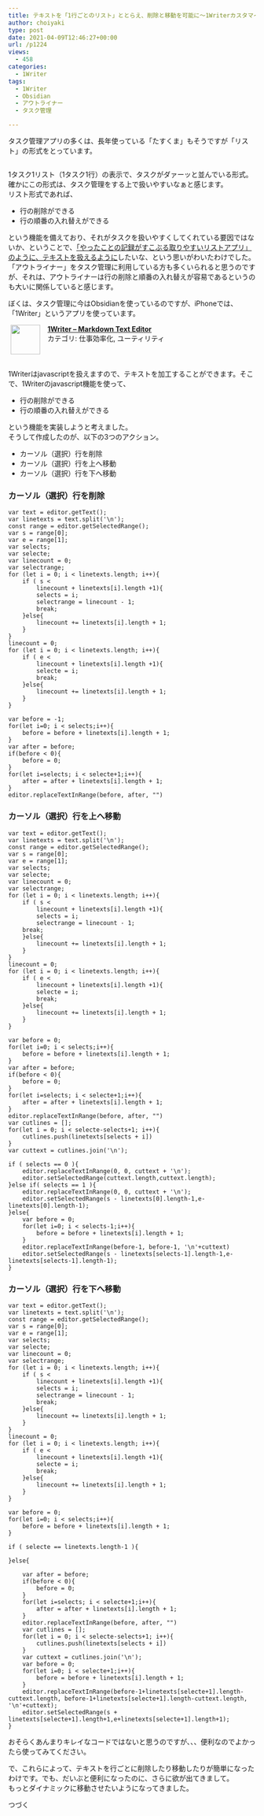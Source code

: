 ```yaml
---
title: テキストを「1行ごとのリスト」ととらえ、削除と移動を可能に〜1Writerカスタマイズ①〜
author: choiyaki
type: post
date: 2021-04-09T12:46:27+00:00
url: /p1224
views:
  - 458
categories:
  - 1Writer
tags:
  - 1Writer
  - Obsidian
  - アウトライナー
  - タスク管理

---
```

タスク管理アプリの多くは、長年使っている「たすくま」もそうですが「リスト」の形式をとっています。

<img src="https://i0.wp.com/i.gyazo.com/f7787880be2a50ecb18d789d20d2ed0a.jpg?w=660&#038;ssl=1" alt="" data-recalc-dims="1" /> 

1タスク1リスト（1タスク1行）の表示で、タスクがダァーッと並んでいる形式。  
確かにこの形式は、タスク管理をする上で扱いやすいなぁと感じます。  
リスト形式であれば、

  * 行の削除ができる
  * 行の順番の入れ替えができる

という機能を備えており、それがタスクを扱いやすくしてくれている要因ではないか、ということで、[「やったことの記録がすこぶる取りやすいリストアプリ」のように、テキストを扱えるように][1]したいな、という思いがわいたわけでした。  
「アウトライナー」をタスク管理に利用している方も多くいられると思うのですが、それは、アウトライナーは行の削除と順番の入れ替えが容易であるというのも大いに関係していると感じます。

ぼくは、タスク管理に今はObsidianを使っているのですが、iPhoneでは、「1Writer」というアプリを使っています。

<span class="appIcon"><img class="appIconImg" height="60" src="https://i1.wp.com/is3-ssl.mzstatic.com/image/thumb/Purple124/v4/bc/22/49/bc2249ed-d47b-d9c2-6c49-c554d4c9fc0c/source/60x60bb.jpg?fit=660%2C60&#038;ssl=1" style="float:left;margin: 0px 15px 15px 5px;" data-recalc-dims="1" /></span><span class="appName"><strong><a href="https://apps.apple.com/jp/app/1writer-markdown-text-editor/id680469088?uo=4" target="itunes_store" rel="noopener">1Writer &#8211; Markdown Text Editor</a></strong></span>  
<span class="appCategory">カテゴリ: 仕事効率化, ユーティリティ</span>  
<span class="badgeS" style="display:inline-block; margin:6px"><a href="https://apps.apple.com/jp/app/1writer-markdown-text-editor/id680469088?uo=4" target="itunes_store" style="display:inline-block;overflow:hidden;background:url(http://linkmaker.itunes.apple.com/htmlResources/assets//images/web/linkmaker/badge_appstore-sm.png) no-repeat;width:61px;height:15px;" rel="noopener"></a></span><br style="clear:both;" />

1Writerはjavascriptを扱えますので、テキストを加工することができます。そこで、1Writerのjavascript機能を使って、

  * 行の削除ができる
  * 行の順番の入れ替えができる

という機能を実装しようと考えました。  
そうして作成したのが、以下の3つのアクション。

  * カーソル（選択）行を削除
  * カーソル（選択）行を上へ移動
  * カーソル（選択）行を下へ移動

### カーソル（選択）行を削除

    var text = editor.getText();
    var linetexts = text.split('\n');
    const range = editor.getSelectedRange();
    var s = range[0];
    var e = range[1];
    var selects;
    var selecte;
    var linecount = 0;
    var selectrange;
    for (let i = 0; i < linetexts.length; i++){
        if ( s <
            linecount + linetexts[i].length +1){
            selects = i;
            selectrange = linecount - 1;
            break;
        }else{
            linecount += linetexts[i].length + 1;
        }
    }
    linecount = 0;
    for (let i = 0; i < linetexts.length; i++){
        if ( e <
            linecount + linetexts[i].length +1){
            selecte = i;
            break;
        }else{
            linecount += linetexts[i].length + 1;
        }
    }
    
    var before = -1;
    for(let i=0; i < selects;i++){
        before = before + linetexts[i].length + 1;
    }
    var after = before;
    if(before < 0){
        before = 0;
    }
    for(let i=selects; i < selecte+1;i++){
        after = after + linetexts[i].length + 1;
    }
    editor.replaceTextInRange(before, after, "")
    

### カーソル（選択）行を上へ移動

    var text = editor.getText();
    var linetexts = text.split('\n');
    const range = editor.getSelectedRange();
    var s = range[0];
    var e = range[1];
    var selects;
    var selecte;
    var linecount = 0;
    var selectrange;
    for (let i = 0; i < linetexts.length; i++){
        if ( s <
            linecount + linetexts[i].length +1){
            selects = i;
            selectrange = linecount - 1;
        break;
        }else{
            linecount += linetexts[i].length + 1;
        }
    }
    linecount = 0;
    for (let i = 0; i < linetexts.length; i++){
        if ( e <
            linecount + linetexts[i].length +1){
            selecte = i;
            break;
        }else{
            linecount += linetexts[i].length + 1;
        }
    }
    
    var before = 0;
    for(let i=0; i < selects;i++){
        before = before + linetexts[i].length + 1;
    }
    var after = before;
    if(before < 0){
        before = 0;
    }
    for(let i=selects; i < selecte+1;i++){
        after = after + linetexts[i].length + 1;
    }
    editor.replaceTextInRange(before, after, "")
    var cutlines = [];
    for(let i = 0; i < selecte-selects+1; i++){
        cutlines.push(linetexts[selects + i])
    }
    var cuttext = cutlines.join('\n');
    
    if ( selects == 0 ){
        editor.replaceTextInRange(0, 0, cuttext + '\n');
        editor.setSelectedRange(cuttext.length,cuttext.length);
    }else if( selects == 1 ){
        editor.replaceTextInRange(0, 0, cuttext + '\n');
        editor.setSelectedRange(s - linetexts[0].length-1,e-linetexts[0].length-1);
    }else{
        var before = 0;
        for(let i=0; i < selects-1;i++){
            before = before + linetexts[i].length + 1;
        }
        editor.replaceTextInRange(before-1, before-1, '\n'+cuttext)
        editor.setSelectedRange(s - linetexts[selects-1].length-1,e-linetexts[selects-1].length-1);
    }
    

### カーソル（選択）行を下へ移動

    var text = editor.getText();
    var linetexts = text.split('\n');
    const range = editor.getSelectedRange();
    var s = range[0];
    var e = range[1];
    var selects;
    var selecte;
    var linecount = 0;
    var selectrange;
    for (let i = 0; i < linetexts.length; i++){
        if ( s <
            linecount + linetexts[i].length +1){
            selects = i;
            selectrange = linecount - 1;
            break;
        }else{
            linecount += linetexts[i].length + 1;
        }
    }
    linecount = 0;
    for (let i = 0; i < linetexts.length; i++){
        if ( e <
            linecount + linetexts[i].length +1){
            selecte = i;
            break;
        }else{
            linecount += linetexts[i].length + 1;
        }
    }
    
    var before = 0;
    for(let i=0; i < selects;i++){
        before = before + linetexts[i].length + 1;
    }
    
    if ( selecte == linetexts.length-1 ){
    
    }else{
    
        var after = before;
        if(before < 0){
            before = 0;
        }
        for(let i=selects; i < selecte+1;i++){
            after = after + linetexts[i].length + 1;
        }
        editor.replaceTextInRange(before, after, "")
        var cutlines = [];
        for(let i = 0; i < selecte-selects+1; i++){
            cutlines.push(linetexts[selects + i])
        }
        var cuttext = cutlines.join('\n');
        var before = 0;
        for(let i=0; i < selecte+1;i++){
            before = before + linetexts[i].length + 1;
        }
        editor.replaceTextInRange(before-1+linetexts[selecte+1].length-cuttext.length, before-1+linetexts[selecte+1].length-cuttext.length, '\n'+cuttext);
        editor.setSelectedRange(s + linetexts[selecte+1].length+1,e+linetexts[selecte+1].length+1);
    }
    

おそらくあんまりキレイなコードではないと思うのですが、、、便利なのでよかったら使ってみてください。

で、これらによって、テキストを行ごとに削除したり移動したりが簡単になったわけです。でも、だいぶと便利になったのに、さらに欲が出てきまして。  
もっとダイナミックに移動させたいようになってきました。

つづく

 [1]: https://choiyaki.com/?p=1216